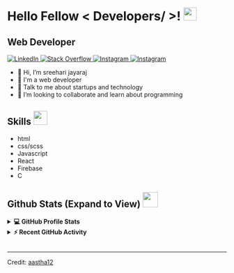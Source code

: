 <h1> Hello Fellow < Developers/ >! <img src = "https://raw.githubusercontent.com/MartinHeinz/MartinHeinz/master/wave.gif" width = 30px> </h1>
<p align='center'>
</p>

<p>
	<h2> Web Developer</h2>
</p>

   <a href="https://www.linkedin.com/in/sreehari-jayaraj-226b821b8/" target="_blank">
    <img alt="LinkedIn" src="https://img.shields.io/badge/LinkedIn-0077B5?style=for-the-badge&logo=linkedin&logoColor=white">
  </a>   
   <a href="https://stackoverflow.com/users/14854325/sreehari-jayaraj" target="_blank">
    <img alt="Stack Overflow" src="https://img.shields.io/badge/Stack_Overflow-FE7A16?style=for-the-badge&logo=stack-overflow&logoColor=white">
  </a>
  
   <a href="https://www.instagram.com/sreehari_jayaraj__/" target="_blank">
    <img alt="Instagram" src="https://img.shields.io/badge/Instagram-E4405F?style=for-the-badge&logo=instagram&logoColor=white">
  </a>
  
    
   <a href="https://www.facebook.com/profile.php?id=100008270229712" target="_blank">
    <img alt="Instagram" src="https://img.shields.io/badge/Facebook-1877F2?style=for-the-badge&logo=facebook&logoColor=white">
  </a>

  
  
  
  
  
  
  

- 👋 Hi, I’m sreehari jayaraj
- 💼 I'm a web developer
- 💬 Talk to me about startups and technology
- 👯 I’m looking to collaborate and learn about programming

<h2> Skills <img src = "https://media2.giphy.com/media/QssGEmpkyEOhBCb7e1/giphy.gif?cid=ecf05e47a0n3gi1bfqntqmob8g9aid1oyj2wr3ds3mg700bl&rid=giphy.gif" width = 32px> </h2>

<ul>
<li>html</li>
<li>css/scss</li>
<li>Javascript</li>
<li>React</li>
<li>Firebase</li>
<li>C</li>
</ul>

<h2> Github Stats (Expand to View) <img src = "https://i.pinimg.com/originals/65/c4/f4/65c4f452571be1261e9c623f7da488ac.gif" width = 35px> </h2>

<details> 
  <summary><b>💻 GitHub Profile Stats</b></summary>
  <br/>
  <p align="center">
    <a href="https://github.com/anuraghazra/github-readme-stats"><img alt="Aastha's Github Stats" src="https://github-readme-stats.vercel.app/api?username=sreehari2003&show_icons=true&count_private=true&theme=algolia" height="192px"/></a>
<br/>
  &nbsp;
	  <img src="https://github-readme-stats.vercel.app/api/top-langs?username=sreehari2003&show_icons=true&locale=en&layout=compact&theme=algolia" alt="aastha12" height="192px"/>
  <br/>
  </p>
</details>

<details>
  <summary><b>⚡ Recent GitHub Activity</b></summary>
  <br/>
   <a href="https://github.com/sreehari2003"><img alt="sreeharis's Activity Graph" src="https://activity-graph.herokuapp.com/graph?username=sreehari2003&custom_title=sreehari's's%20Contribution%20Graph&theme=react-dark" /></a>
  <br/>

</details>

<br/>

---

Credit: [aastha12](https://github.com/aastha12)
